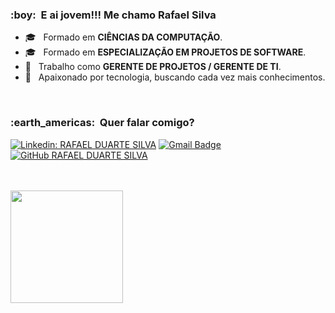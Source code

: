 
<h3> :boy: &nbsp;E ai jovem!!! Me chamo Rafael Silva </h3>

- 🎓 &nbsp; Formado em **CIÊNCIAS DA COMPUTAÇÃO**.
- 🎓 &nbsp; Formado em **ESPECIALIZAÇÃO EM PROJETOS DE SOFTWARE**.
- 💼 &nbsp; Trabalho como **GERENTE DE PROJETOS / GERENTE DE TI**.
- 🚀 &nbsp; Apaixonado por tecnologia, buscando cada vez mais conhecimentos.
<br/>

<h3> :earth_americas: &nbsp;Quer falar comigo? </h3> 

[![Linkedin: RAFAEL DUARTE SILVA](https://img.shields.io/badge/-rafaelduartesilva-blue?style=flat-square&logo=Linkedin&logoColor=white&link=https://www.linkedin.com/in/rafaelduartesilva/)](https://www.linkedin.com/in/rafaelduartesilva/)
[![Gmail Badge](https://img.shields.io/badge/-silva.rafaelduarte@email.com-D14836?style=flat&logo=Gmail&logoColor=white&link=mailto:silva.rafaelduarte@gmail.com)](mailto:silva.rafaelduarte@gmail.com)
[![GitHub RAFAEL DUARTE SILVA]( https://img.shields.io/github/followers/silvarafaelduarte?label=follow&style=social)](https://github.com/silvarafaelduarte)

<br/>
<br/>

<a href="https://github.com/silvarafaelduarte">
  <img height="180em" src="https://github-readme-stats.vercel.app/api?username=silvarafaelduarte&theme=blue&show_icons=true" />
</a>

<br/>


